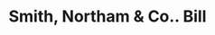 ---
doi: 10.7916/D8V13GSC
date_other: '1894'
date_other_textual: '1894'
form: printed ephemera
genre:
- Invoices
name:
- Smith, Northam & Co.
object_in_context_url: https://biggert.cul.columbia.edu/items/view/ave_biggert_00075
subject_hierarchical_geographic:
- Hartford, Connecticut, United States
subject_name:
- Smith, Northam & Co.
title: Smith, Northam & Co.. Bill
sort_title: Smith, Northam & Co.. Bill
call_number: ave_biggert_00075
coordinates:
- 41.7625,-72.67416666666666
pid: ave_biggert_00075
identifiers: ave_biggert_00075
thumbnail: https://derivativo-1.library.columbia.edu/iiif/2/ldpd:342912/full/!256,256/0/native.jpg
permalink: "/biggert/ave_biggert_00075/"
layout: iiif-image-page
---